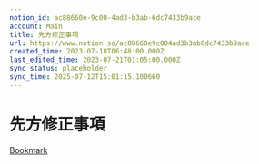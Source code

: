 ```yaml
---
notion_id: ac88660e-9c00-4ad3-b3ab-6dc7433b9ace
account: Main
title: 先方修正事項
url: https://www.notion.so/ac88660e9c004ad3b3ab6dc7433b9ace
created_time: 2023-07-18T06:48:00.000Z
last_edited_time: 2023-07-21T01:05:00.000Z
sync_status: placeholder
sync_time: 2025-07-12T15:01:15.100660
---
```

# 先方修正事項

[Bookmark](https://s.monji.tech/4gdr0)